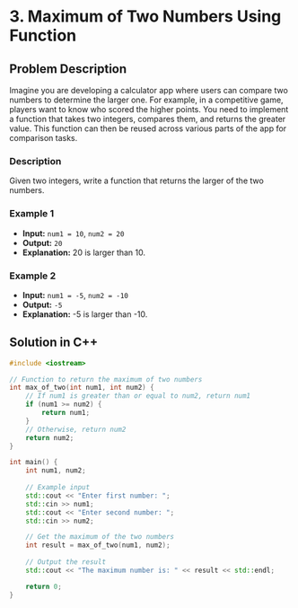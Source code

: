 # 3. Maximum of Two Numbers Using Function

## Problem Description

Imagine you are developing a calculator app where users can compare two numbers to determine the larger one. For example, in a competitive game, players want to know who scored the higher points. You need to implement a function that takes two integers, compares them, and returns the greater value. This function can then be reused across various parts of the app for comparison tasks.

### Description
Given two integers, write a function that returns the larger of the two numbers.

### Example 1
- **Input:** `num1 = 10`, `num2 = 20`
- **Output:** `20`
- **Explanation:** 20 is larger than 10.

### Example 2
- **Input:** `num1 = -5`, `num2 = -10`
- **Output:** `-5`
- **Explanation:** -5 is larger than -10.

## Solution in C++

```cpp
#include <iostream>

// Function to return the maximum of two numbers
int max_of_two(int num1, int num2) {
    // If num1 is greater than or equal to num2, return num1
    if (num1 >= num2) {
        return num1;
    }
    // Otherwise, return num2
    return num2;
}

int main() {
    int num1, num2;
    
    // Example input
    std::cout << "Enter first number: ";
    std::cin >> num1;
    std::cout << "Enter second number: ";
    std::cin >> num2;

    // Get the maximum of the two numbers
    int result = max_of_two(num1, num2);
    
    // Output the result
    std::cout << "The maximum number is: " << result << std::endl;

    return 0;
}
```


